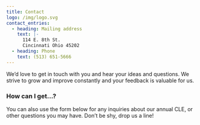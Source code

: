 ```yaml
---
title: Contact
logo: /img/logo.svg
contact_entries:
  - heading: Mailing address
    text: |-
      114 E. 8th St.
      Cincinnati Ohio 45202
  - heading: Phone
    text: (513) 651-5666
---
```

We’d love to get in touch with you and hear your ideas and
questions. We strive to grow and improve constantly and your feedback
is valuable for us.

<h3 class="f4 b lh-title mb2">How can I get…?</h3>

You can also use the form below for any inquiries about our annual CLE, or other questions you may have. Don’t be shy, drop us a line!
